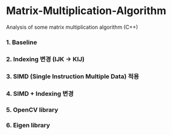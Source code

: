 # Matrix-Multiplication-Algorithm
Analysis of some matrix multiplication algorithm (C++)

### 1. Baseline 

### 2. Indexing 변경 (IJK -> KIJ)

### 3. SIMD (Single Instruction Multiple Data) 적용

### 4. SIMD + Indexing 변경

### 5. OpenCV library

### 6. Eigen library

